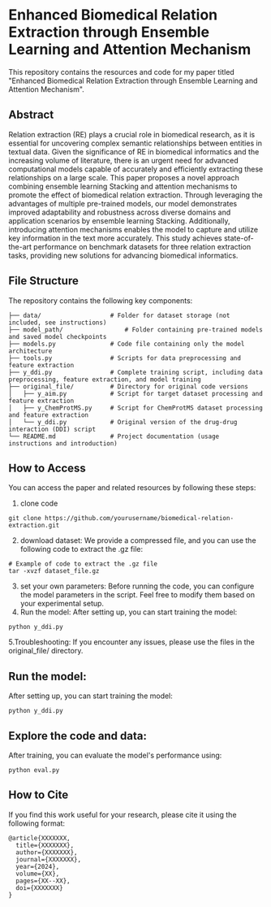 # Enhanced Biomedical Relation Extraction through Ensemble Learning and Attention Mechanism
This repository contains the resources and code for my paper titled "Enhanced Biomedical Relation Extraction through Ensemble Learning and Attention Mechanism".

## Abstract
Relation extraction (RE) plays a crucial role in biomedical research, as it is essential for uncovering complex semantic relationships between entities in textual data. Given the significance of RE in biomedical informatics and the increasing volume of literature, there is an urgent need for advanced computational models capable of accurately and efficiently extracting these relationships on a large scale. This paper proposes a novel approach combining ensemble learning Stacking and attention mechanisms to promote the effect of biomedical relation extraction. Through leveraging the advantages of multiple pre-trained models, our model demonstrates improved adaptability and robustness across diverse domains and application scenarios by ensemble learning Stacking. Additionally, introducing attention mechanisms enables the model to capture and utilize key information in the text more accurately. This study achieves state-of-the-art performance on benchmark datasets for three relation extraction tasks, providing new solutions for advancing biomedical informatics.

## File Structure
The repository contains the following key components:
```
├── data/                   # Folder for dataset storage (not included, see instructions)
├── model_path/                 # Folder containing pre-trained models and saved model checkpoints
├── models.py               # Code file containing only the model architecture
├── tools.py                # Scripts for data preprocessing and feature extraction
├── y_ddi.py                # Complete training script, including data preprocessing, feature extraction, and model training
├── original_file/          # Directory for original code versions
│   ├── y_aim.py            # Script for target dataset processing and feature extraction
│   ├── y_ChemProtMS.py     # Script for ChemProtMS dataset processing and feature extraction
│   └── y_ddi.py            # Original version of the drug-drug interaction (DDI) script
└── README.md               # Project documentation (usage instructions and introduction)

```
## How to Access
You can access the paper and related resources by following these steps:
1. clone code
```
git clone https://github.com/yourusername/biomedical-relation-extraction.git
```
2. download dataset:
We provide a compressed file, and you can use the following code to extract the .gz file:
```
# Example of code to extract the .gz file
tar -xvzf dataset_file.gz
```
3. set your own parameters:
Before running the code, you can configure the model parameters in the script. Feel free to modify them based on your experimental setup.
4. Run the model:
After setting up, you can start training the model:
```
python y_ddi.py
```
5.Troubleshooting:
If you encounter any issues, please use the files in the original_file/ directory.

## Run the model:
After setting up, you can start training the model:
```
python y_ddi.py
```
## Explore the code and data:
After training, you can evaluate the model's performance using:
```
python eval.py
```

## How to Cite
If you find this work useful for your research, please cite it using the following format:
```
@article{XXXXXXX,
  title={XXXXXXX},
  author={XXXXXXX},
  journal={XXXXXXX},
  year={2024},
  volume={XX},
  pages={XX--XX},
  doi={XXXXXXX}
}
```
